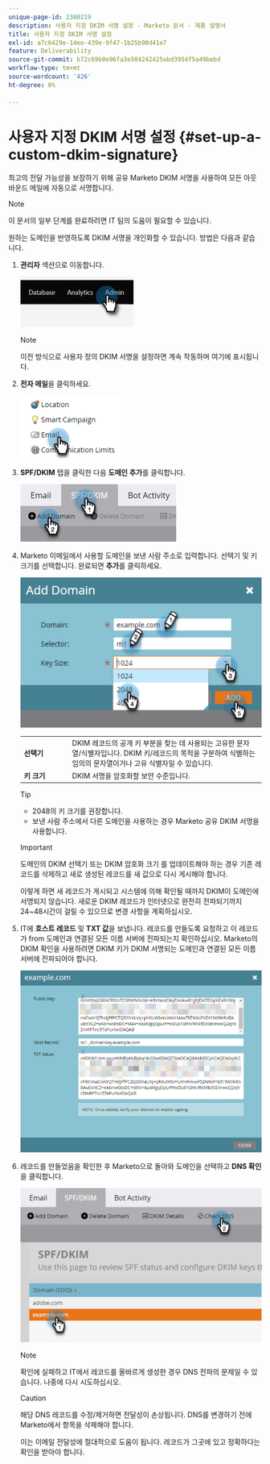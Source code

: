 ```yaml
---
unique-page-id: 2360219
description: 사용자 지정 DKIM 서명 설정 - Marketo 문서 - 제품 설명서
title: 사용자 지정 DKIM 서명 설정
exl-id: a7c6429e-14ee-439e-9f47-1b25b98d41e7
feature: Deliverability
source-git-commit: b72c69b0e96fa3e504242425abd3954f5a49bebd
workflow-type: tm+mt
source-wordcount: '426'
ht-degree: 0%

---
```


# 사용자 지정 DKIM 서명 설정 {#set-up-a-custom-dkim-signature}

최고의 전달 가능성을 보장하기 위해 공유 Marketo DKIM 서명을 사용하여 모든 아웃바운드 메일에 자동으로 서명합니다.

>[!NOTE]
>
>이 문서의 일부 단계를 완료하려면 IT 팀의 도움이 필요할 수 있습니다.

원하는 도메인을 반영하도록 DKIM 서명을 개인화할 수 있습니다. 방법은 다음과 같습니다.

1. **관리자** 섹션으로 이동합니다.

   ![](assets/set-up-a-custom-dkim-signature-1.png)

   >[!NOTE]
   >
   >이전 방식으로 사용자 정의 DKIM 서명을 설정하면 계속 작동하며 여기에 표시됩니다.

1. **전자 메일**&#x200B;을 클릭하세요.

   ![](assets/set-up-a-custom-dkim-signature-2.png)

1. **SPF/DKIM** 탭을 클릭한 다음 **도메인 추가**&#x200B;를 클릭합니다.

   ![](assets/set-up-a-custom-dkim-signature-3.png)

1. Marketo 이메일에서 사용할 도메인을 보낸 사람 주소로 입력합니다. 선택기 및 키 크기를 선택합니다. 완료되면 **추가**&#x200B;를 클릭하세요.

   ![](assets/set-up-a-custom-dkim-signature-4.png)

   <table> 
   <tr>
   <td width="20%"><b>선택기</b></td>
   <td>DKIM 레코드의 공개 키 부분을 찾는 데 사용되는 고유한 문자열/식별자입니다. DKIM 키/레코드의 목적을 구분하여 식별하는 임의의 문자열이거나 고유 식별자일 수 있습니다.</td>
   </tr>
   <tr> 
   <td width="20%"><b>키 크기</b></td>
   <td>DKIM 서명을 암호화할 보안 수준입니다.</td>
   </tr>
   </tbody>
   </table>

   <p>

   >[!TIP]
   >
   >* 2048의 키 크기를 권장합니다.
   >* 보낸 사람 주소에서 다른 도메인을 사용하는 경우 Marketo 공유 DKIM 서명을 사용합니다.

   >[!IMPORTANT]
   >
   >도메인의 DKIM 선택기 또는 DKIM 암호화 크기 를 업데이트해야 하는 경우 기존 레코드를 삭제하고 새로 생성된 레코드를 새 값으로 다시 게시해야 합니다.
   >
   >이렇게 하면 새 레코드가 게시되고 시스템에 의해 확인될 때까지 DKIM이 도메인에 서명되지 않습니다. 새로운 DKIM 레코드가 인터넷으로 완전히 전파되기까지 24~48시간이 걸릴 수 있으므로 변경 사항을 계획하십시오.

1. IT에 **호스트 레코드** 및 **TXT 값**&#x200B;을 보냅니다. 레코드를 만들도록 요청하고 이 레코드가 from 도메인과 연결된 모든 이름 서버에 전파되는지 확인하십시오. Marketo의 DKIM 확인을 사용하려면 DKIM 키가 DKIM 서명되는 도메인과 연결된 모든 이름 서버에 전파되어야 합니다.

   ![](assets/set-up-a-custom-dkim-signature-5.png)

1. 레코드를 만들었음을 확인한 후 Marketo으로 돌아와 도메인을 선택하고 **DNS 확인**&#x200B;을 클릭합니다.

   ![](assets/set-up-a-custom-dkim-signature-6.png)

   >[!NOTE]
   >
   >확인에 실패하고 IT에서 레코드를 올바르게 생성한 경우 DNS 전파의 문제일 수 있습니다. 나중에 다시 시도하십시오.

   >[!CAUTION]
   >
   >해당 DNS 레코드를 수정/제거하면 전달성이 손상됩니다. DNS를 변경하기 전에 Marketo에서 항목을 삭제해야 합니다.

   이는 이메일 전달성에 절대적으로 도움이 됩니다. 레코드가 그곳에 있고 정확하다는 확인을 받아야 합니다.
